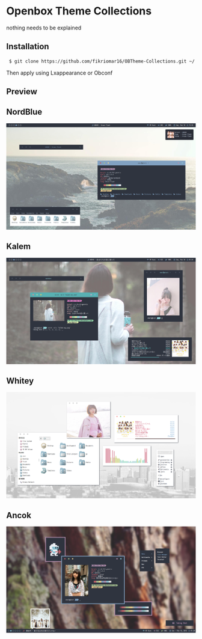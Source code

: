 # Openbox Theme Collections
nothing needs to be explained

## Installation
```sh
 $ git clone https://github.com/fikriomar16/OBTheme-Collections.git ~/.themes
```
Then apply using Lxappearance or Obconf

## Preview
## NordBlue
![NordBlue](https://github.com/fikriomar16/OBTheme-Collections/blob/master/NordBlue/NordBlue.png)

## Kalem
![Kalem](https://github.com/fikriomar16/OBTheme-Collections/blob/master/Kalem/Kalem.png)

## Whitey
![Whitey](https://github.com/fikriomar16/OBTheme-Collections/blob/master/Whitey/Whitey.png)

## Ancok
![Ancok](https://github.com/fikriomar16/OBTheme-Collections/blob/master/Ancok/Ancok.png)
